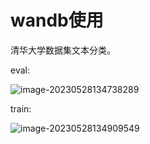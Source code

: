 # wandb使用
清华大学数据集文本分类。

eval:

![image-20230528134738289](C:\Users\wushuo\AppData\Roaming\Typora\typora-user-images\image-20230528134738289.png)



train:

![image-20230528134909549](C:\Users\wushuo\AppData\Roaming\Typora\typora-user-images\image-20230528134909549.png)
